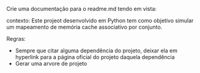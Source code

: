 Crie uma documentação para o readme.md tendo em vista:

contexto:
Este projeot desenvolvido em Python tem como objetivo simular um mapeamento de memória cache associativo 
por conjunto.

Regras:
- Sempre que citar alguma dependência do projeto, deixar ela em hyperlink
para a página oficial do projeto daquela dependência
- Gerar uma arvore de projeto